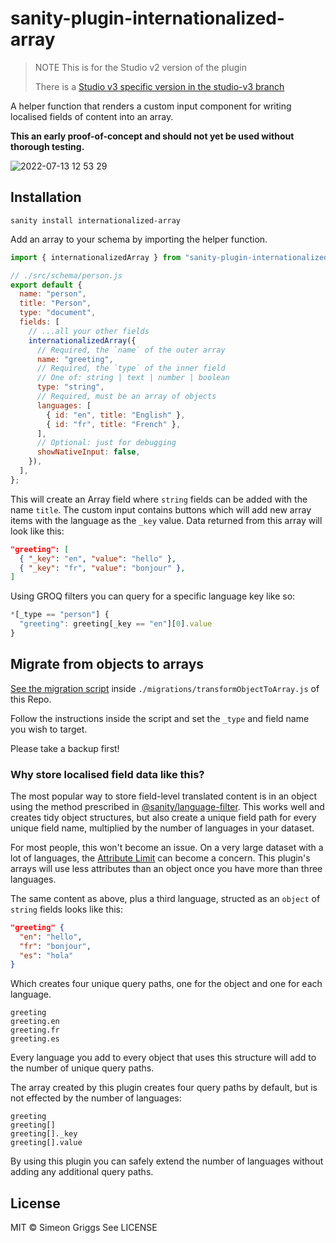 # sanity-plugin-internationalized-array

> NOTE This is for the Studio v2 version of the plugin
>
> There is a [Studio v3 specific version in the studio-v3 branch](https://github.com/SimeonGriggs/sanity-plugin-internationalized-array/tree/studio-v3)

A helper function that renders a custom input component for writing localised fields of content into an array.

**This an early proof-of-concept and should not yet be used without thorough testing.**

![2022-07-13 12 53 29](https://user-images.githubusercontent.com/9684022/178729823-cbb1059f-4ae0-4ab0-900d-4f22b030c1d1.gif)

## Installation

```
sanity install internationalized-array
```

Add an array to your schema by importing the helper function.

```js
import { internationalizedArray } from "sanity-plugin-internationalized-array";

// ./src/schema/person.js
export default {
  name: "person",
  title: "Person",
  type: "document",
  fields: [
    // ...all your other fields
    internationalizedArray({
      // Required, the `name` of the outer array
      name: "greeting",
      // Required, the `type` of the inner field
      // One of: string | text | number | boolean
      type: "string",
      // Required, must be an array of objects
      languages: [
        { id: "en", title: "English" },
        { id: "fr", title: "French" },
      ],
      // Optional: just for debugging
      showNativeInput: false,
    }),
  ],
};
```

This will create an Array field where `string` fields can be added with the name `title`. The custom input contains buttons which will add new array items with the language as the `_key` value. Data returned from this array will look like this:

```json
"greeting": [
  { "_key": "en", "value": "hello" },
  { "_key": "fr", "value": "bonjour" },
]
```

Using GROQ filters you can query for a specific language key like so:

```js
*[_type == "person"] {
  "greeting": greeting[_key == "en"][0].value
}
```

## Migrate from objects to arrays

[See the migration script](https://github.com/SimeonGriggs/sanity-plugin-internationalized-array/blob/main/migrations/transformObjectToArray.js) inside `./migrations/transformObjectToArray.js` of this Repo.

Follow the instructions inside the script and set the `_type` and field name you wish to target.

Please take a backup first!

### Why store localised field data like this?

The most popular way to store field-level translated content is in an object using the method prescribed in [@sanity/language-filter](https://www.npmjs.com/package/@sanity/language-filter). This works well and creates tidy object structures, but also create a unique field path for every unique field name, multiplied by the number of languages in your dataset.

For most people, this won't become an issue. On a very large dataset with a lot of languages, the [Attribute Limit](https://www.sanity.io/docs/attribute-limit) can become a concern. This plugin's arrays will use less attributes than an object once you have more than three languages.

The same content as above, plus a third language, structed as an `object` of `string` fields looks like this:

```json
"greeting" {
  "en": "hello",
  "fr": "bonjour",
  "es": "hola"
}
```

Which creates four unique query paths, one for the object and one for each language.

```
greeting
greeting.en
greeting.fr
greeting.es
```

Every language you add to every object that uses this structure will add to the number of unique query paths.

The array created by this plugin creates four query paths by default, but is not effected by the number of languages:

```
greeting
greeting[]
greeting[]._key
greeting[].value
```

By using this plugin you can safely extend the number of languages without adding any additional query paths.

## License

MIT © Simeon Griggs
See LICENSE
